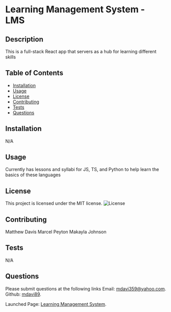   # Learning Management System - LMS
  ## Description
  This is a full-stack React app that servers as a hub for learning different skills

  ## Table of Contents
  - [Installation](#installation)
  - [Usage](#usage)
  - [License](#license)
  - [Contributing](#contributing)
  - [Tests](#tests)
  - [Questions](#questions)

  ## Installation
  N/A

  ## Usage
  Currently has lessons and syllabi for JS, TS, and Python to help learn the basics of these languages

  ## License
This project is licensed under the MIT license.
  ![License](https://img.shields.io/badge/license-MIT-blue.svg)

  ## Contributing
  Matthew Davis
  Marcel Peyton
  Makayla Johnson

  ## Tests
  N/A
  
  ## Questions
  Please submit questions at the following links
  Email: [mdavi359@yahoo.com](mailto:mdavi359@yahoo.com).
  Github: [mdavi89](https://github.com/mdavi89).

  Launched Page: [Learning Management System]([https://dulcet-crumble-fbb1d1.netlify.app/](https://learning-management-system-lms-2-snrp.onrender.com/)).

